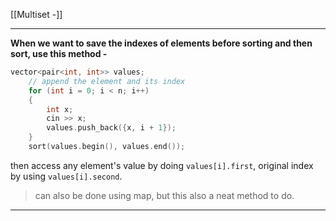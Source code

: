 [[Multiset -]]

---
**When we want to save the indexes of elements before sorting and then sort, use this method -**
```cpp
vector<pair<int, int>> values;
    // append the element and its index
    for (int i = 0; i < n; i++)
    {
        int x;
        cin >> x;
        values.push_back({x, i + 1});
    }
    sort(values.begin(), values.end());
```
then access any element's value by doing `values[i].first`, original index by using `values[i].second`.
> can also be done using map, but this also a neat method to do.

---


